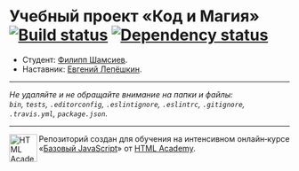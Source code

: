 # Учебный проект «Код и Магия» [![Build status][travis-image]][travis-url] [![Dependency status][dependency-image]][dependency-url]

* Студент: [Филипп Шамсиев](https://up.htmlacademy.ru/javascript/8/user/70260).
* Наставник: [Евгений Лепёшкин](https://up.htmlacademy.ru/javascript/8/user/144641).

---

_Не удаляйте и не обращайте внимание на папки и файлы:_<br>
_`bin`, `tests`, `.editorconfig`, `.eslintignore`, `.eslintrc`, `.gitignore`, `.travis.yml`, `package.json`._

---

<a href="https://htmlacademy.ru/intensive/javascript"><img align="left" width="50" height="50" title="HTML Academy" src="https://up.htmlacademy.ru/static/img/intensive/javascript/logo-for-github.svg"></a>

Репозиторий создан для обучения на интенсивном онлайн‑курсе «[Базовый JavaScript](https://htmlacademy.ru/intensive/javascript)» от [HTML Academy](https://htmlacademy.ru).

[travis-image]: https://travis-ci.org/htmlacademy-javascript/70260-code-and-magick.svg?branch=master
[travis-url]: https://travis-ci.org/htmlacademy-javascript/70260-code-and-magick
[dependency-image]: https://david-dm.org/htmlacademy-javascript/70260-code-and-magick.svg?style=flat-square
[dependency-url]: https://david-dm.org/htmlacademy-javascript/70260-code-and-magick
